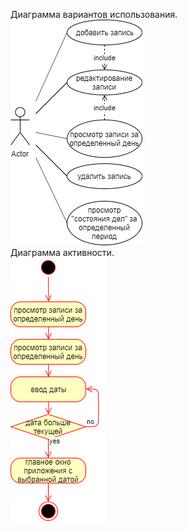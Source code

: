 Диаграмма вариантов использования.<br>
![Диаграмма вариантов использования](/Images/use_case.png) <br>
Диаграмма активности.<br>
![Диаграмма активности](/Images/activity.png) <br>
